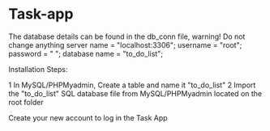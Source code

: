 # Task-app

The database details can be found in the db_conn file, warning! Do not change anything
server name = "localhost:3306";
username = "root";
password = " ";
database name = "to_do_list";

Installation Steps:

1	In MySQL/PHPMyadmin, Create a table  and name it "to_do_list"
2	Import the "to_do_list" SQL database file from MySQL/PHPMyadmin located on the root folder

Create your new account to log in the Task App
